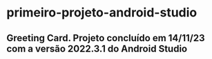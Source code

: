 # primeiro-projeto-android-studio
## Greeting Card. Projeto concluído em 14/11/23 com a versão 2022.3.1 do Android Studio
